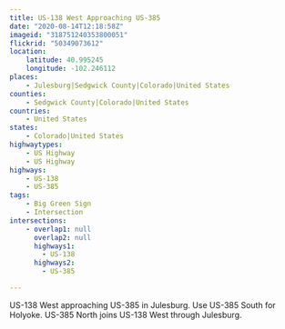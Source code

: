 ```yaml
---
title: US-138 West Approaching US-385
date: "2020-08-14T12:18:58Z"
imageid: "318751240353800051"
flickrid: "50349073612"
location:
    latitude: 40.995245
    longitude: -102.246112
places:
    - Julesburg|Sedgwick County|Colorado|United States
counties:
    - Sedgwick County|Colorado|United States
countries:
    - United States
states:
    - Colorado|United States
highwaytypes:
    - US Highway
    - US Highway
highways:
    - US-138
    - US-385
tags:
    - Big Green Sign
    - Intersection
intersections:
    - overlap1: null
      overlap2: null
      highways1:
        - US-138
      highways2:
        - US-385

---
```

US-138 West approaching US-385 in Julesburg.  Use US-385 South for Holyoke.  US-385 North joins US-138 West through Julesburg.